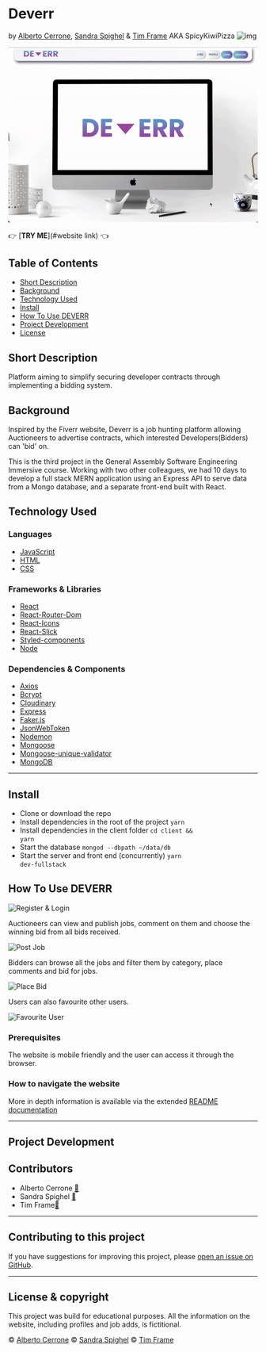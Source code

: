 # Deverr
by [Alberto Cerrone](www.linkedin.com/in/alberto-cerrone), [Sandra Spighel](https://www.linkedin.com/in/sandraspighel/) & [Tim Frame](https://www.linkedin.com/in/tim-frame-187241100/) AKA SpicyKiwiPizza
![img](https://img.shields.io/badge/version-v%201.0.0-blue)

![welcome_page](https://github.com/HotSauceNinja/SEI-Project-3-DEVERR/blob/main/README%20images/Home_page.gif?raw=true)

👉 [<b>TRY ME</b>](#website link) 👈

## Table of Contents

  - [Short Description](#short-description)
  - [Background](#background)
  - [Technology Used](#technology-used)
  - [Install](#install)
  - [How To Use DEVERR](#usage)
  - [Project Development](#project-development)
  - [License](#license)

## Short Description
Platform aiming to simplify securing developer contracts through implementing a bidding system.

## Background
Inspired by the Fiverr website, Deverr is a job hunting platform allowing Auctioneers to advertise contracts, which interested Developers(Bidders) can 'bid' on.

This is the third project in the General Assembly Software Engineering Immersive course. Working with two other colleagues, we had 10 days to develop a full stack MERN application using an Express API to serve data from a Mongo database, and a separate front-end built with React. 

## Technology Used
### Languages 
* [JavaScript](https://www.javascript.com/)
* [HTML](https://developer.mozilla.org/en-US/docs/Web/HTML) 
* [CSS](https://developer.mozilla.org/en-US/docs/Web/CSS)
### Frameworks & Libraries
* [React](https://reactjs.org/)
* [React-Router-Dom](https://reactrouter.com/ )
* [React-Icons](https://react-icons.github.io/react-icons/)
* [React-Slick](https://react-slick.neostack.com/)
* [Styled-components](https://styled-components.com)
* [Node](https://nodejs.org/en/)
### Dependencies & Components 
* [Axios](https://github.com/axios/axios)
* [Bcrypt](https://pypi.org/project/bcrypt/) 
* [Cloudinary](https://cloudinary.com/documentation)
* [Express](https://www.react.express/)
* [Faker.js](https://www.npmjs.com/package/faker) 
* [JsonWebToken](https://www.npmjs.com/package/jsonwebtoken)
* [Nodemon](https://nodemon.io/)
* [Mongoose](https://mongoosejs.com/) 
* [Mongoose-unique-validator](https://mongoosejs.com/docs/validation.html) 
* [MongoDB](https://www.mongodb.com/)

---

## Install
* Clone or download the repo 
* Install dependencies in the root of the project <code>yarn</code> 
* Install dependencies in the client folder <code>cd client && yarn</code>
* Start the database <code>mongod --dbpath ~/data/db</code>
* Start the server and front end (concurrently) <code>yarn dev-fullstack</code>

## How To Use DEVERR

![Register & Login](https://github.com/HotSauceNinja/SEI-Project-3-DEVERR/blob/main/README%20images/Register_user.gif?raw=true)

Auctioneers can view and publish jobs, comment on them and choose the winning bid from all bids received. 

![Post Job](https://github.com/HotSauceNinja/SEI-Project-3-DEVERR/blob/main/README%20images/post_job.gif?raw=true)

Bidders can browse all the jobs and filter them by category, place comments and bid for jobs.

![Place Bid](https://github.com/HotSauceNinja/SEI-Project-3-DEVERR/blob/main/README%20images/Place_bid.gif?raw=true)

Users can also favourite other users.

![Favourite User](#link)

### Prerequisites
The website is mobile friendly and the user can access it through the browser. 
### How to navigate the website
More in depth information is available via the extended [README documentation](https://docs.google.com/document/d/1XGp4wVEdUBzMLSSu7ltRPjLcE1I3-e3xVfCZbchfyhY/edit?usp=sharing)

---

## Project Development

## Contributors
* Alberto Cerrone [📧](mailto:cerrone.alberto93@gmail.com)
* Sandra Spighel [📧](mailto:s.spighel@gmail.com)
* Tim Frame[📧](mailto:t.f.retouching@gmail.com)

---
## Contributing to this project
If you have suggestions for improving this project, please [open an issue on GitHub](https://github.com/HotSauceNinja/SEI-Project-3-DEVERR).

---
## License & copyright
This project was build for educational purposes. All the information on the website, including profiles and job adds, is fictitional. 

©️ [Alberto Cerrone](www.linkedin.com/in/alberto-cerrone)
©️ [Sandra Spighel](https://www.linkedin.com/in/sandraspighel)
©️ [Tim Frame](https://www.linkedin.com/in/tim-frame-187241100/)

